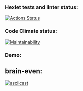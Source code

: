 ### Hexlet tests and linter status:
[![Actions Status](https://github.com/aleksandrchusovitin/python-project-49/workflows/hexlet-check/badge.svg)](https://github.com/aleksandrchusovitin/python-project-49/actions)

### Code Climate status:
[![Maintainability](https://api.codeclimate.com/v1/badges/35fba527d220626c45ee/maintainability)](https://codeclimate.com/github/aleksandrchusovitin/python-project-49/maintainability)

### Demo:

## brain-even:
[![asciicast](https://asciinema.org/a/td1QlOL9RlLdodBdlvOkdbZ9x.svg)](https://asciinema.org/a/td1QlOL9RlLdodBdlvOkdbZ9x)